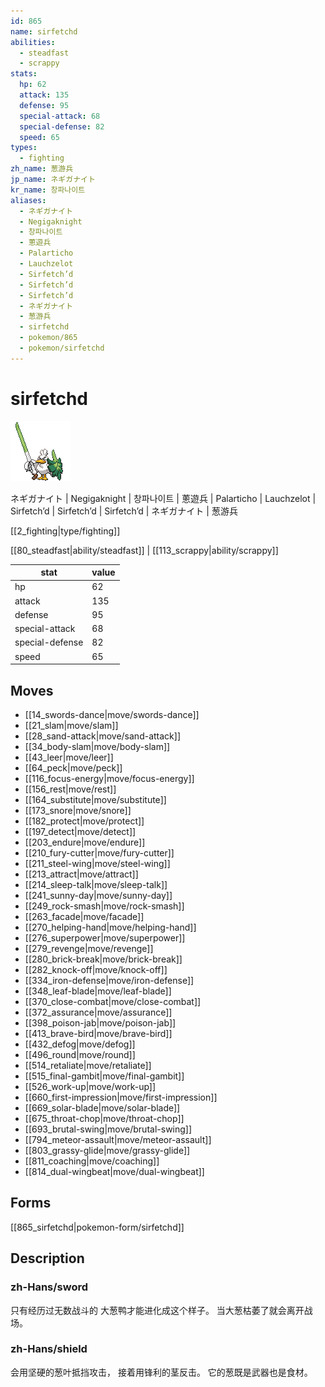 ```yaml
---
id: 865
name: sirfetchd
abilities:
  - steadfast
  - scrappy
stats:
  hp: 62
  attack: 135
  defense: 95
  special-attack: 68
  special-defense: 82
  speed: 65
types:
  - fighting
zh_name: 葱游兵
jp_name: ネギガナイト
kr_name: 창파나이트
aliases:
  - ネギガナイト
  - Negigaknight
  - 창파나이트
  - 蔥遊兵
  - Palarticho
  - Lauchzelot
  - Sirfetch’d
  - Sirfetch’d
  - Sirfetch’d
  - ネギガナイト
  - 葱游兵
  - sirfetchd
  - pokemon/865
  - pokemon/sirfetchd
---
```

# sirfetchd

![](https://raw.githubusercontent.com/PokeAPI/sprites/master/sprites/pokemon/865.png)

ネギガナイト | Negigaknight | 창파나이트 | 蔥遊兵 | Palarticho | Lauchzelot | Sirfetch’d | Sirfetch’d | Sirfetch’d | ネギガナイト | 葱游兵

[[2_fighting|type/fighting]]

[[80_steadfast|ability/steadfast]] | [[113_scrappy|ability/scrappy]]

|stat|value|
|---|---|
|hp|62|
|attack|135|
|defense|95|
|special-attack|68|
|special-defense|82|
|speed|65|


## Moves

- [[14_swords-dance|move/swords-dance]]
- [[21_slam|move/slam]]
- [[28_sand-attack|move/sand-attack]]
- [[34_body-slam|move/body-slam]]
- [[43_leer|move/leer]]
- [[64_peck|move/peck]]
- [[116_focus-energy|move/focus-energy]]
- [[156_rest|move/rest]]
- [[164_substitute|move/substitute]]
- [[173_snore|move/snore]]
- [[182_protect|move/protect]]
- [[197_detect|move/detect]]
- [[203_endure|move/endure]]
- [[210_fury-cutter|move/fury-cutter]]
- [[211_steel-wing|move/steel-wing]]
- [[213_attract|move/attract]]
- [[214_sleep-talk|move/sleep-talk]]
- [[241_sunny-day|move/sunny-day]]
- [[249_rock-smash|move/rock-smash]]
- [[263_facade|move/facade]]
- [[270_helping-hand|move/helping-hand]]
- [[276_superpower|move/superpower]]
- [[279_revenge|move/revenge]]
- [[280_brick-break|move/brick-break]]
- [[282_knock-off|move/knock-off]]
- [[334_iron-defense|move/iron-defense]]
- [[348_leaf-blade|move/leaf-blade]]
- [[370_close-combat|move/close-combat]]
- [[372_assurance|move/assurance]]
- [[398_poison-jab|move/poison-jab]]
- [[413_brave-bird|move/brave-bird]]
- [[432_defog|move/defog]]
- [[496_round|move/round]]
- [[514_retaliate|move/retaliate]]
- [[515_final-gambit|move/final-gambit]]
- [[526_work-up|move/work-up]]
- [[660_first-impression|move/first-impression]]
- [[669_solar-blade|move/solar-blade]]
- [[675_throat-chop|move/throat-chop]]
- [[693_brutal-swing|move/brutal-swing]]
- [[794_meteor-assault|move/meteor-assault]]
- [[803_grassy-glide|move/grassy-glide]]
- [[811_coaching|move/coaching]]
- [[814_dual-wingbeat|move/dual-wingbeat]]

## Forms



[[865_sirfetchd|pokemon-form/sirfetchd]]

## Description

### zh-Hans/sword

只有经历过无数战斗的
大葱鸭才能进化成这个样子。
当大葱枯萎了就会离开战场。

### zh-Hans/shield

会用坚硬的葱叶抵挡攻击，
接着用锋利的茎反击。
它的葱既是武器也是食材。

